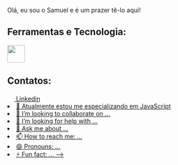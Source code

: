 Olá, eu sou o Samuel e é um prazer tê-lo aqui!

<h2>Ferramentas e Tecnologia:</h2>

<img src="https://cdn.jsdelivr.net/gh/devicons/devicon/icons/java/java-original.svg"  width="40" height="40" />

             

<h2>Contatos:</h2>
            <a  href="https://www.linkedin.com/feed/?trk=sem-ga_campid.12619604099_asid.122510712920_crid.509739556235_kw.linked_d.c_tid.kwd-103941963_n.g_mt.e_geo.1001681">
            <img height="16px" width="16px" src="https://cdn.jsdelivr.net/gh/devicons/devicon/icons/linkedin/linkedin-original.svg" /> Linkedin</a>
            <a href=""
            
          
          
            
          

    
          


- 🌱 Atualmente estou me especializando em JavaScript
- 👯 I’m looking to collaborate on ...
- 🤔 I’m looking for help with ...
- 💬 Ask me about ...
- 📫 How to reach me: ...
- 😄 Pronouns: ...
- ⚡ Fun fact: ...
-->
